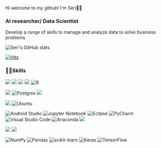 Hi welcome to my github! I'm Seri🙋‍♀️

### AI researcher/ Data Scientist

Develop a range of skills to manage and analyze data to solve business problems

![Seri's GitHub stats](https://github-readme-stats.vercel.app/api?username=Seri-Jung&show_icons=true&theme=dracula)

[![Hits](https://hits.seeyoufarm.com/api/count/incr/badge.svg?url=https%3A%2F%2Fgithub.com%2FSeri-Jung&count_bg=%2379C83D&title_bg=%23555555&icon=&icon_color=%23E7E7E7&title=visitor&edge_flat=false)](https://github.com/Seri-Jung)


### 👩‍💻Skills


<img src="https://img.shields.io/badge/python-181717?style=for-the-badge&logo=python&logoColor=blue"> <img src="https://img.shields.io/badge/c-00599C?style=for-the-badge&logo=c%2B%2B&logoColor=white"/> <img src="https://img.shields.io/badge/html-E34F26?style=for-the-badge&logo=html5&logoColor=white"> <img src="https://img.shields.io/badge/JavaScript-F7DF1E?style=for-the-badge&logo=JavaScript&logoColor=white"/></a> ![R](https://img.shields.io/badge/r-%23276DC3.svg?style=for-the-badge&logo=r&logoColor=white)


<img src="https://img.shields.io/badge/MySQL-4479A1?style=for-the-badge&logo=MySQL&logoColor=white"/> ![Postgres](https://img.shields.io/badge/postgresql-%23316192.svg?style=for-the-badge&logo=postgresql&logoColor=white) <img src="https://img.shields.io/badge/MongoDB-47A248?style=for-the-badge&logo=MongoDB&logoColor=white"/></a>


<img src="https://img.shields.io/badge/linux-FCC624?style=for-the-badge&logo=linux&logoColor=black"> ![Ubuntu](https://img.shields.io/badge/Ubuntu-E95420?style=for-the-badge&logo=ubuntu&logoColor=white) 


![Android Studio](https://img.shields.io/badge/Android%20Studio-3DDC84.svg?style=for-the-badge&logo=android-studio&logoColor=white) 
![Jupyter Notebook](https://img.shields.io/badge/jupyter-%23FA0F00.svg?style=for-the-badge&logo=jupyter&logoColor=white)
![Eclipse](https://img.shields.io/badge/Eclipse-FE7A16.svg?style=for-the-badge&logo=Eclipse&logoColor=white)
![PyCharm](https://img.shields.io/badge/pycharm-143?style=for-the-badge&logo=pycharm&logoColor=black&color=black&labelColor=green)
![Visual Studio Code](https://img.shields.io/badge/Visual%20Studio%20Code-0078d7.svg?style=for-the-badge&logo=visual-studio-code&logoColor=white)
![Anaconda](https://img.shields.io/badge/Anaconda-%2344A833.svg?style=for-the-badge&logo=anaconda&logoColor=white)
<img src="https://img.shields.io/badge/github-181717?style=for-the-badge&logo=github&logoColor=white"> 
 

 <img src="https://img.shields.io/badge/django-092E20?style=for-the-badge&logo=django&logoColor=white"> <img src="https://img.shields.io/badge/flask-000000?style=for-the-badge&logo=flask&logoColor=white"> 
 
 
 ![NumPy](https://img.shields.io/badge/numpy-%23013243.svg?style=for-the-badge&logo=numpy&logoColor=white)
 ![Pandas](https://img.shields.io/badge/pandas-%23150458.svg?style=for-the-badge&logo=pandas&logoColor=white)
 ![scikit-learn](https://img.shields.io/badge/scikit--learn-%23F7931E.svg?style=for-the-badge&logo=scikit-learn&logoColor=white)
 ![Keras](https://img.shields.io/badge/Keras-%23D00000.svg?style=for-the-badge&logo=Keras&logoColor=white)
 ![TensorFlow](https://img.shields.io/badge/TensorFlow-%23FF6F00.svg?style=for-the-badge&logo=TensorFlow&logoColor=white)

